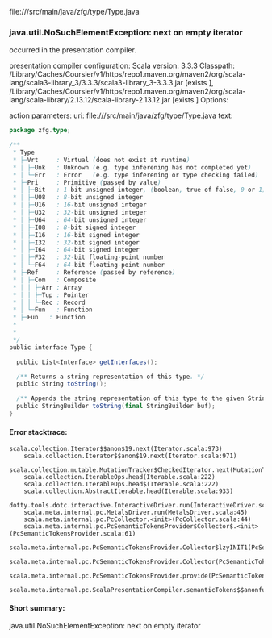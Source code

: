file://<WORKSPACE>/src/main/java/zfg/type/Type.java
### java.util.NoSuchElementException: next on empty iterator

occurred in the presentation compiler.

presentation compiler configuration:
Scala version: 3.3.3
Classpath:
<HOME>/Library/Caches/Coursier/v1/https/repo1.maven.org/maven2/org/scala-lang/scala3-library_3/3.3.3/scala3-library_3-3.3.3.jar [exists ], <HOME>/Library/Caches/Coursier/v1/https/repo1.maven.org/maven2/org/scala-lang/scala-library/2.13.12/scala-library-2.13.12.jar [exists ]
Options:



action parameters:
uri: file://<WORKSPACE>/src/main/java/zfg/type/Type.java
text:
```scala
package zfg.type;

/**
 * Type
 * ├─Vrt     : Virtual (does not exist at runtime)
 * │ ├─Unk   : Unknown (e.g. type inferening has not completed yet)
 * │ └─Err   : Error   (e.g. type inferening or type checking failed)
 * ├─Pri     : Primitive (passed by value)
 * │ ├─Bit   : 1-bit unsigned integer, (boolean, true of false, 0 or 1)
 * │ ├─U08   : 8-bit unsigned integer
 * │ ├─U16   : 16-bit unsigned integer
 * │ ├─U32   : 32-bit unsigned integer
 * │ ├─U64   : 64-bit unsigned integer
 * │ ├─I08   : 8-bit signed integer
 * │ ├─I16   : 16-bit signed integer
 * │ ├─I32   : 32-bit signed integer
 * │ ├─I64   : 64-bit signed integer
 * │ ├─F32   : 32-bit floating-point number
 * │ └─F64   : 64-bit floating-point number
 * ├─Ref     : Reference (passed by reference)
 * │ ├─Com   : Composite
 * │ │ ├─Arr : Array
 * │ │ ├─Tup : Pointer
 * │ │ └─Rec : Record
 * │ └─Fun   : Function
 * ├─Fun   : Function
 *
 *
 */
public interface Type {

  public List<Interface> getInterfaces();

  /** Returns a string representation of this type. */
  public String toString();

  /** Appends the string representation of this type to the given StringBuilder and returns it. */
  public StringBuilder toString(final StringBuilder buf);
}

```



#### Error stacktrace:

```
scala.collection.Iterator$$anon$19.next(Iterator.scala:973)
	scala.collection.Iterator$$anon$19.next(Iterator.scala:971)
	scala.collection.mutable.MutationTracker$CheckedIterator.next(MutationTracker.scala:76)
	scala.collection.IterableOps.head(Iterable.scala:222)
	scala.collection.IterableOps.head$(Iterable.scala:222)
	scala.collection.AbstractIterable.head(Iterable.scala:933)
	dotty.tools.dotc.interactive.InteractiveDriver.run(InteractiveDriver.scala:168)
	scala.meta.internal.pc.MetalsDriver.run(MetalsDriver.scala:45)
	scala.meta.internal.pc.PcCollector.<init>(PcCollector.scala:44)
	scala.meta.internal.pc.PcSemanticTokensProvider$Collector$.<init>(PcSemanticTokensProvider.scala:61)
	scala.meta.internal.pc.PcSemanticTokensProvider.Collector$lzyINIT1(PcSemanticTokensProvider.scala:61)
	scala.meta.internal.pc.PcSemanticTokensProvider.Collector(PcSemanticTokensProvider.scala:61)
	scala.meta.internal.pc.PcSemanticTokensProvider.provide(PcSemanticTokensProvider.scala:90)
	scala.meta.internal.pc.ScalaPresentationCompiler.semanticTokens$$anonfun$1(ScalaPresentationCompiler.scala:110)
```
#### Short summary: 

java.util.NoSuchElementException: next on empty iterator